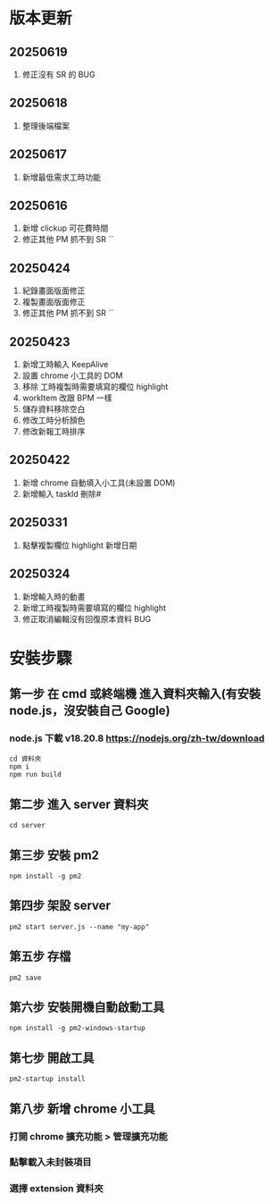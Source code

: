 # 版本更新

## 20250619

1. 修正沒有 SR 的 BUG

## 20250618

1. 整理後端檔案

## 20250617

1. 新增最低需求工時功能

## 20250616

1. 新增 clickup 可花費時間
2. 修正其他 PM 抓不到 SR ˋˊ

## 20250424

1. 紀錄畫面版面修正
2. 複製畫面版面修正
3. 修正其他 PM 抓不到 SR ˋˊ

## 20250423

1. 新增工時輸入 KeepAlive
2. 設置 chrome 小工具的 DOM
3. 移除 工時複製時需要填寫的欄位 highlight
4. workItem 改跟 BPM 一樣
5. 儲存資料移除空白
6. 修改工時分析顏色
7. 修改新報工時排序

## 20250422

1. 新增 chrome 自動填入小工具(未設置 DOM)
2. 新增輸入 taskId 刪除#

## 20250331

1. 點擊複製欄位 highlight 新增日期

## 20250324

1. 新增輸入時的動畫
2. 新增工時複製時需要填寫的欄位 highlight
3. 修正取消編輯沒有回復原本資料 BUG

# 安裝步驟

## 第一步 在 cmd 或終端機 進入資料夾輸入(有安裝 node.js，沒安裝自己 Google)

### node.js 下載 v18.20.8 https://nodejs.org/zh-tw/download

`cd 資料夾`<br>
`npm i`<br>
`npm run build`<br>

## 第二步 進入 server 資料夾

`cd server`

## 第三步 安裝 pm2

`npm install -g pm2`

## 第四步 架設 server

`pm2 start server.js --name "my-app"`

## 第五步 存檔

`pm2 save`

## 第六步 安裝開機自動啟動工具

`npm install -g pm2-windows-startup`

## 第七步 開啟工具

`pm2-startup install`

## 第八步 新增 chrome 小工具

### 打開 chrome 擴充功能 > 管理擴充功能

### 點擊載入未封裝項目

### 選擇 extension 資料夾
